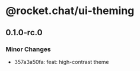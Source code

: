 # @rocket.chat/ui-theming

## 0.1.0-rc.0

### Minor Changes

- 357a3a50fa: feat: high-contrast theme

